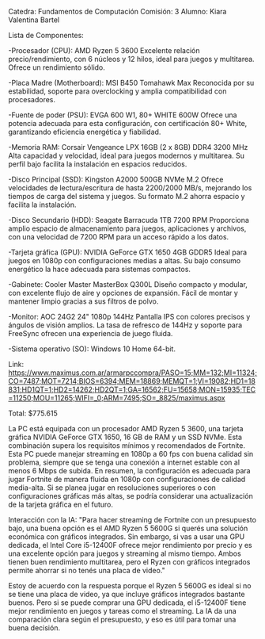Catedra: Fundamentos de Computación
Comisión: 3 
Alumno: Kiara Valentina Bartel

Lista de Componentes:

-Procesador (CPU): AMD Ryzen 5 3600
Excelente relación precio/rendimiento, con 6 núcleos y 12 hilos, ideal para juegos y multitarea. Ofrece un rendimiento sólido.

-Placa Madre (Motherboard): MSI B450 Tomahawk Max
Reconocida por su estabilidad, soporte para overclocking y amplia compatibilidad con procesadores.

-Fuente de poder (PSU): EVGA 600 W1, 80+ WHITE 600W
Ofrece una potencia adecuada para esta configuración, con certificación 80+ White, garantizando eficiencia energética y fiabilidad.

-Memoria RAM: Corsair Vengeance LPX 16GB (2 x 8GB) DDR4 3200 MHz
Alta capacidad y velocidad, ideal para juegos modernos y multitarea. Su perfil bajo facilita la instalación en espacios reducidos.

-Disco Principal (SSD): Kingston A2000 500GB NVMe M.2
Ofrece velocidades de lectura/escritura de hasta 2200/2000 MB/s, mejorando los tiempos de carga del sistema y juegos. Su formato M.2 ahorra espacio y facilita la instalación.

-Disco Secundario (HDD): Seagate Barracuda 1TB 7200 RPM
Proporciona amplio espacio de almacenamiento para juegos, aplicaciones y archivos, con una velocidad de 7200 RPM para un acceso rápido a los datos.

-Tarjeta gráfica (GPU): NVIDIA GeForce GTX 1650 4GB GDDR5
Ideal para juegos en 1080p con configuraciones medias a altas. Su bajo consumo energético la hace adecuada para sistemas compactos.

-Gabinete: Cooler Master MasterBox Q300L
Diseño compacto y modular, con excelente flujo de aire y opciones de expansión. Fácil de montar y mantener limpio gracias a sus filtros de polvo.

-Monitor: AOC 24G2 24" 1080p 144Hz
Pantalla IPS con colores precisos y ángulos de visión amplios. La tasa de refresco de 144Hz y soporte para FreeSync ofrecen una experiencia de juego fluida.

-Sistema operativo (SO): Windows 10 Home 64-bit.

Link:
https://www.maximus.com.ar/armarpccompra/PASO=15;MM=132;MI=11324;CO=7487;MOT=7214;BIOS=6394;MEM=18869;MEMQT=1;VI=19082;HD1=18831;HD1QT=1;HD2=14262;HD2QT=1;GA=16562;FU=15658;MON=15935;TEC=11250;MOU=11265;WIFI=_0;ARM=7495;SO=_8825/maximus.aspx

Total: $775.615

La PC está equipada con un procesador AMD Ryzen 5 3600, una tarjeta gráfica NVIDIA GeForce GTX 1650, 16 GB de RAM y un SSD NVMe. Esta combinación supera los requisitos mínimos y recomendados de Fortnite.
Esta PC puede manejar streaming en 1080p a 60 fps con buena calidad sin problema, siempre que se tenga una conexión a internet estable con al menos 6 Mbps de subida.
En resumen, la configuración es adecuada para jugar Fortnite de manera fluida en 1080p con configuraciones de calidad media-alta. Si se planea jugar en resoluciones superiores o con configuraciones gráficas más altas, se podría considerar una actualización de la tarjeta gráfica en el futuro.

Interacción con la IA:
"Para hacer streaming de Fortnite con un presupuesto bajo, una buena opción es el AMD Ryzen 5 5600G si querés una solución económica con gráficos integrados.
Sin embargo, si vas a usar una GPU dedicada, el Intel Core i5-12400F ofrece mejor rendimiento por precio y es una excelente opción para juegos y streaming al mismo tiempo.
Ambos tienen buen rendimiento multitarea, pero el Ryzen con gráficos integrados permite ahorrar si no tenés una placa de video."

Estoy de acuerdo con la respuesta porque el Ryzen 5 5600G es ideal si no se tiene una placa de video, ya que incluye gráficos integrados bastante buenos. Pero si se puede comprar una GPU dedicada, el i5-12400F tiene mejor rendimiento en juegos y tareas como el streaming. La IA da una comparación clara según el presupuesto, y eso es útil para tomar una buena decisión.
